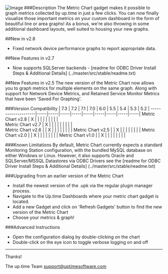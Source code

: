 ![Image](https://raw.github.com/uptimesoftware/uptime-metric-chart/master/img/logos/metric-chart-sm.png)
###Description
The Metric Chart gadget makes it possible to graph metrics collected by up.time in just a few clicks.  You can now finally visualize those important metrics on your custom dashboard in the form of beautiful line or area graphs!  As a bonus, we're also throwing in some additional dashboard layouts, well suited to housing your new graphs.

##New in v2.8
* Fixed network device performance graphs to report appropriate data.

##New Features in v2.7
* Now supports SQLServer backends - [readme for ODBC Driver Install Steps & Additional Details] (../master/src/stable/readme.txt)


##New Features in v2.5
The new version of the Metric Chart now allows you to graph metrics for multiple elements on the same graph. Along with support for Network Device Metrics, and Retained Service Monitor Metrics that have been 'Saved For Graphing'.


###Version Compatibility
                        | 7.3 | 7.2 | 7.1 | 7.0 | 6.0 | 5.5 | 5.4 | 5.3 | 5.2 |
    --------------------|-----|-----|-----|-----|-----|-----|-----|-----|-----|
      Metric Chart v2.8 |  X  |     |     |     |     |     |     |     |     |     
      Metric Chart v2.7 |  X  |     |     |     |     |     |     |     |     |     
	  Metric Chart v2.6 |     |  X  |     |     |     |     |     |     |     |
      Metric Chart v2.5 |     |  X  |     |     |     |     |     |     |     |
      Metric Chart v2.0 |     |  X  |     |     |     |     |     |     |     |
      Metric Chart v1.0 |     |  X  |     |     |     |     |     |     |     |

###Known Limitations
By default, Metric Chart currently expects a standard Monitoring Station configuration, with the bundled MySQL database on either Windows or Linux.  However, it also supports Oracle and SQLServer/MSSQL Datastores via ODBC Drivers see the [readme for ODBC Driver Install Steps & Additional Details] (../master/src/stable/readme.txt)

###Upgrading from an earlier version of the Metric Chart
* Install the newest version of the .upk via the regular plugin manager process.
* Navigate to the Up.time Dashboards where your metric chart gadget is located. 
* Add a new Gadget and click on 'Refresh Gadgets' button to find the new version of the Metric Chart
* Choose your metrics & graph! 



###Advanced Instructions
* Open the configuration dialog by double-clicking on the chart
* Double-click on the eye icon to toggle verbose logging on and off

---

Thanks!

The up.time Team
support@uptimesoftware.com
